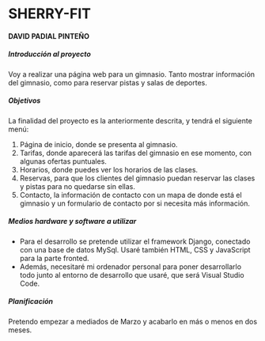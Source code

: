 # SHERRY-FIT

#### DAVID PADIAL PINTEÑO

##### Introducción al proyecto

Voy a realizar una página web para un gimnasio. Tanto mostrar información del gimnasio, como para reservar pistas y salas de deportes.

##### Objetivos

La finalidad del proyecto es la anteriormente descrita,  y tendrá el siguiente menú:

1. Página de inicio, donde se presenta al gimnasio.
2. Tarifas, donde aparecerá las tarifas del gimnasio en ese momento, con algunas ofertas puntuales.
3. Horarios, donde puedes ver los horarios de las clases.
4. Reservas, para que los clientes del gimnasio puedan reservar las clases y pistas para no quedarse sin ellas.
5.  Contacto, la información de contacto con un mapa de donde está el gimnasio y un formulario de contacto por si necesita más información.

##### Medios hardware y software a utilizar

- Para el desarrollo se pretende utilizar el framework Django, conectado con una base de datos MySql. Usaré también HTML, CSS y JavaScript para la parte fronted.
- Además, necesitaré mi ordenador personal para poner desarrollarlo todo junto al entorno de desarrollo que usaré, que será Visual Studio Code.

##### Planificación

Pretendo empezar a mediados de Marzo y acabarlo en más o menos en dos meses.

